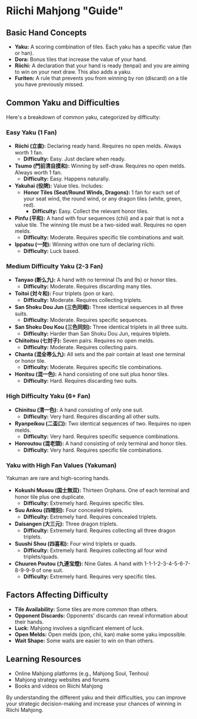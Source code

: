 # Riichi Mahjong "Guide"

## Basic Hand Concepts

* **Yaku:** A scoring combination of tiles. Each yaku has a specific value (fan or han).
* **Dora:** Bonus tiles that increase the value of your hand.
* **Riichi:** A declaration that your hand is ready (tenpai) and you are aiming to win on your next draw. This also adds a yaku.
* **Furiten:** A rule that prevents you from winning by ron (discard) on a tile you have previously missed.

## Common Yaku and Difficulties

Here's a breakdown of common yaku, categorized by difficulty:

### Easy Yaku (1 Fan)

* **Riichi (立直):** Declaring ready hand. Requires no open melds. Always worth 1 fan.
    * **Difficulty:** Easy. Just declare when ready.
* **Tsumo (門前清自摸和):** Winning by self-draw. Requires no open melds. Always worth 1 fan.
    * **Difficulty:** Easy. Happens naturally.
* **Yakuhai (役牌):** Value tiles. Includes:
    * **Honor Tiles (Seat/Round Winds, Dragons):** 1 fan for each set of your seat wind, the round wind, or any dragon tiles (white, green, red).
        * **Difficulty:** Easy. Collect the relevant honor tiles.
* **Pinfu (平和):** A hand with four sequences (chii) and a pair that is not a value tile. The winning tile must be a two-sided wait. Requires no open melds.
    * **Difficulty:** Moderate. Requires specific tile combinations and wait.
* **Ippatsu (一発):** Winning within one turn of declaring riichi.
    * **Difficulty:** Luck based.

### Medium Difficulty Yaku (2-3 Fan)

* **Tanyao (断么九):** A hand with no terminal (1s and 9s) or honor tiles.
    * **Difficulty:** Moderate. Requires discarding many tiles.
* **Toitoi (対々和):** Four triplets (pon or kan).
    * **Difficulty:** Moderate. Requires collecting triplets.
* **San Shoku Dou Jun (三色同順):** Three identical sequences in all three suits.
    * **Difficulty:** Moderate. Requires specific sequences.
* **San Shoku Dou Kou (三色同刻):** Three identical triplets in all three suits.
    * **Difficulty:** Harder than San Shoku Dou Jun, requires triplets.
* **Chiitoitsu (七対子):** Seven pairs. Requires no open melds.
    * **Difficulty:** Moderate. Requires collecting pairs.
* **Chanta (混全帯么九):** All sets and the pair contain at least one terminal or honor tile.
    * **Difficulty:** Moderate. Requires specific tile combinations.
* **Honitsu (混一色):** A hand consisting of one suit plus honor tiles.
    * **Difficulty:** Hard. Requires discarding two suits.

### High Difficulty Yaku (6+ Fan)

* **Chinitsu (清一色):** A hand consisting of only one suit.
    * **Difficulty:** Very hard. Requires discarding all other suits.
* **Ryanpeikou (二盃口):** Two identical sequences of two. Requires no open melds.
    * **Difficulty:** Very hard. Requires specific sequence combinations.
* **Honroutou (混老頭):** A hand consisting of only terminal and honor tiles.
    * **Difficulty:** Very hard. Requires specific tile combinations.

### Yaku with High Fan Values (Yakuman)

Yakuman are rare and high-scoring hands.

* **Kokushi Musou (国士無双):** Thirteen Orphans. One of each terminal and honor tile plus one duplicate.
    * **Difficulty:** Extremely hard. Requires specific tiles.
* **Suu Ankou (四暗刻):** Four concealed triplets.
    * **Difficulty:** Extremely hard. Requires concealed triplets.
* **Daisangen (大三元):** Three dragon triplets.
    * **Difficulty:** Extremely hard. Requires collecting all three dragon triplets.
* **Suushi Shou (四喜和):** Four wind triplets or quads.
    * **Difficulty:** Extremely hard. Requires collecting all four wind triplets/quads.
* **Chuuren Poutou (九連宝燈):** Nine Gates. A hand with 1-1-1-2-3-4-5-6-7-8-9-9-9 of one suit.
    * **Difficulty:** Extremely hard. Requires very specific tiles.

## Factors Affecting Difficulty

* **Tile Availability:** Some tiles are more common than others.
* **Opponent Discards:** Opponents' discards can reveal information about their hands.
* **Luck:** Mahjong involves a significant element of luck.
* **Open Melds:** Open melds (pon, chii, kan) make some yaku impossible.
* **Wait Shape:** Some waits are easier to win on than others.

## Learning Resources

* Online Mahjong platforms (e.g., Mahjong Soul, Tenhou)
* Mahjong strategy websites and forums
* Books and videos on Riichi Mahjong

By understanding the different yaku and their difficulties, you can improve your strategic decision-making and increase your chances of winning in Riichi Mahjong.

